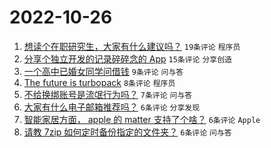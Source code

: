 # 2022-10-26

1. [想读个在职研究生，大家有什么建议吗？](https://www.v2ex.com/t/889883) `19条评论` `程序员`
1. [分享个独立开发的记录碎碎念的 App](https://www.v2ex.com/t/889874) `15条评论` `分享创造`
1. [一个高中已婚女同学问借钱](https://www.v2ex.com/t/889894) `9条评论` `问与答`
1. [The future is turbopack](https://www.v2ex.com/t/889872) `8条评论` `程序员`
1. [不给换绑账号是流氓行为吗？](https://www.v2ex.com/t/889873) `7条评论` `问与答`
1. [大家有什么电子邮箱推荐吗？](https://www.v2ex.com/t/889895) `6条评论` `分享发现`
1. [智能家居方面， apple 的 matter 支持了个啥？](https://www.v2ex.com/t/889885) `6条评论` `Apple`
1. [请教 7zip 如何定时备份指定的文件夹？](https://www.v2ex.com/t/889877) `6条评论` `问与答`
